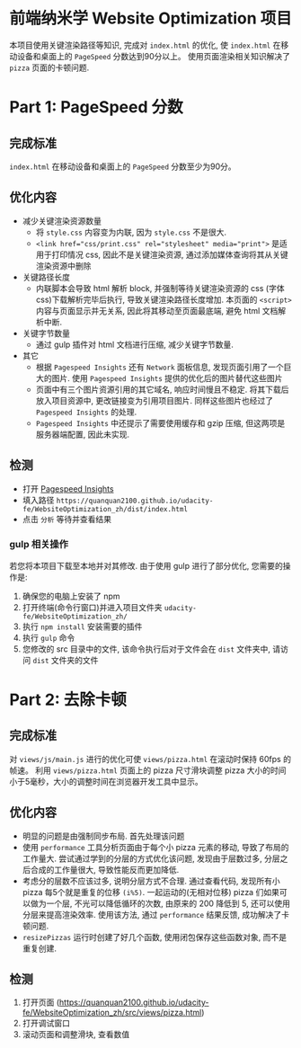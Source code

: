 
前端纳米学 Website Optimization 项目
===============================

本项目使用关键渲染路径等知识, 完成对 `index.html` 的优化, 使 `index.html` 在移动设备和桌面上的 `PageSpeed` 分数达到90分以上。 使用页面渲染相关知识解决了 `pizza` 页面的卡顿问题.

# Part 1: PageSpeed 分数

## 完成标准
`index.html` 在移动设备和桌面上的 `PageSpeed` 分数至少为90分。

## 优化内容
* 减少关键渲染资源数量
	* 将 `style.css` 内容变为内联, 因为 `style.css` 不是很大.
	* `<link href="css/print.css" rel="stylesheet" media="print">` 是适用于打印情况 css, 因此不是关键渲染资源, 通过添加媒体查询将其从关键渲染资源中删除
* 关键路径长度
	* 内联脚本会导致 html 解析 block, 并强制等待关键渲染资源的 css (字体 css)下载解析完毕后执行, 导致关键渲染路径长度增加. 本页面的 `<script>` 内容与页面显示并无关系, 因此将其移动至页面最底端, 避免 html 文档解析中断.
* 关键字节数量
	* 通过 gulp 插件对 html 文档进行压缩, 减少关键字节数量.
* 其它
	* 根据 `Pagespeed Insights` 还有 `Network` 面板信息, 发现页面引用了一个巨大的图片. 使用 `Pagespeed Insights` 提供的优化后的图片替代这些图片
	* 页面中有三个图片资源引用的其它域名, 响应时间慢且不稳定. 将其下载后放入项目资源中, 更改链接变为引用项目图片. 同样这些图片也经过了 `Pagespeed Insights` 的处理.
	* `Pagespeed Insights` 中还提示了需要使用缓存和 gzip 压缩, 但这两项是服务器端配置, 因此未实现.

## 检测
* 打开 [Pagespeed Insights](https://developers.google.com/speed/pagespeed/insights/)
* 填入路径 `https://quanquan2100.github.io/udacity-fe/WebsiteOptimization_zh/dist/index.html`
* 点击 `分析` 等待并查看结果

### gulp 相关操作
若您将本项目下载至本地并对其修改. 由于使用 gulp 进行了部分优化, 您需要的操作是:
1. 确保您的电脑上安装了 npm
1. 打开终端(命令行窗口)并进入项目文件夹 `udacity-fe/WebsiteOptimization_zh/`
1. 执行 `npm install` 安装需要的插件
1. 执行 `gulp` 命令
1. 您修改的 src 目录中的文件, 该命令执行后对于文件会在 `dist` 文件夹中, 请访问 `dist` 文件夹的文件

# Part 2: 去除卡顿
## 完成标准
对 `views/js/main.js` 进行的优化可使 `views/pizza.html` 在滚动时保持 60fps 的帧速。
利用 `views/pizza.html` 页面上的 pizza 尺寸滑块调整 pizza 大小的时间小于5毫秒，大小的调整时间在浏览器开发工具中显示。
## 优化内容
* 明显的问题是由强制同步布局. 首先处理该问题
* 使用 `performance` 工具分析页面由于每个小 pizza 元素的移动, 导致了布局的工作量大. 尝试通过学到的分层的方式优化该问题, 发现由于层数过多, 分层之后合成的工作量很大, 导致性能反而更加降低.
* 考虑分的层数不应该过多, 说明分层方式不合理. 通过查看代码, 发现所有小 pizza 每5个就是重复的位移 `(i%5)`. 一起运动的(无相对位移) pizza 们如果可以做为一个层, 不光可以降低循环的次数, 由原来的 200 降低到 5, 还可以使用分层来提高渲染效率. 使用该方法, 通过 `performance` 结果反馈, 成功解决了卡顿问题.
* `resizePizzas` 运行时创建了好几个函数, 使用闭包保存这些函数对象, 而不是重复创建.

## 检测
1. 打开页面 (https://quanquan2100.github.io/udacity-fe/WebsiteOptimization_zh/src/views/pizza.html)
1. 打开调试窗口
1. 滚动页面和调整滑块, 查看数值
